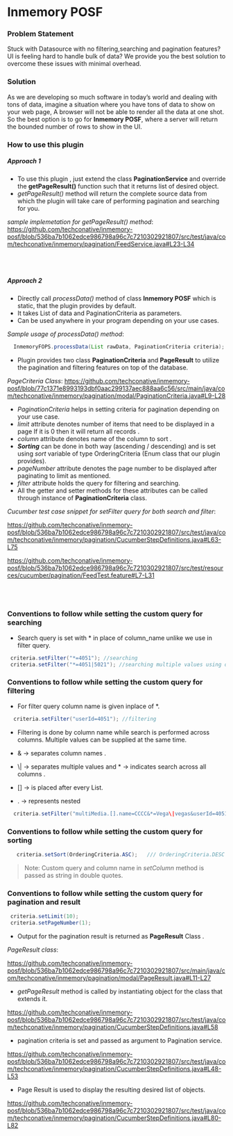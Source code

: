 # Inmemory POSF


### Problem Statement

Stuck with Datasource with no filtering,searching and pagination features?
UI is feeling hard to handle bulk of data?
We provide you the best solution to overcome these issues with minimal overhead.

### Solution

As we are developing so much software in today’s world and dealing with tons of data,
imagine a situation where you have tons of data to show on your web page,
A browser will not be able to render all the data at one shot.
So the best option is to go for **Inmemory POSF**, where a server will return the bounded number of rows to show in the UI.


### How to use this plugin

##### Approach 1

- To use this plugin , just extend the class **PaginationService** and override the **getPageResult()**  function such that it returns list of desired object.
- *getPageResult()* method will return the complete source data from which the plugin will take care of performing pagination and searching for you.

*sample implemetation for getPageResult() method*:
https://github.com/techconative/inmemory-posf/blob/536ba7b1062edce986798a96c7c7210302921807/src/test/java/com/techconative/inmemory/pagination/FeedService.java#L23-L34

<br> <br>

##### Approach 2

- Directly call *processData()* method of class **Inmemory POSF** which is static, that the plugin provides by default.
- It takes List of data and PaginationCriteria as parameters.
- Can be used anywhere in your program depending on your use cases.

*Sample usage of processData() method*:

```java
  InmemoryFOPS.processData(List rawData, PaginationCriteria criteria);
```


- Plugin provides two class **PaginationCriteria** and **PageResult**  to utilize the  pagination and filtering features on top of the database.

*PageCriteria Class*:
https://github.com/techconative/inmemory-posf/blob/77c1371e8993193dbf0aac299137aec888aa6c56/src/main/java/com/techconative/inmemory/pagination/modal/PaginationCriteria.java#L9-L28

- *PaginationCriteria* helps in setting criteria for pagination depending on your use case.
- *limit* attribute denotes number of items that need to be displayed in a page If it is 0 then it will return all records .
- *column* attribute denotes name of the column to sort .
- ***Sorting*** can be done in both way (ascending / descending) and is set using *sort* variable of type OrderingCriteria (Enum class that our plugin provides).
- *pageNumber* attribute denotes the page number to be displayed after paginating to limit as mentioned.
- *filter* attribute holds the query for filtering and searching.
- All the getter and setter methods for these attributes can be called through instance of **PaginationCriteria** class.

*Cucumber test case snippet for setFilter query for both search and filter*:

https://github.com/techconative/inmemory-posf/blob/536ba7b1062edce986798a96c7c7210302921807/src/test/java/com/techconative/inmemory/pagination/CucumberStepDefinitions.java#L63-L75

https://github.com/techconative/inmemory-posf/blob/536ba7b1062edce986798a96c7c7210302921807/src/test/resources/cucumber/pagination/FeedTest.feature#L7-L31

<br> <br>

### Conventions to follow while setting the custom query for searching

- Search query is set with * in place of column_name unlike we use in filter query.

```java
 criteria.setFilter("*=4051"); //searching
 criteria.setFilter("*=4051|5021"); //searching multiple values using or
```

### Conventions to follow while setting the custom query for filtering

- For  filter query column name is given inplace of *.

```java
  criteria.setFilter("userId=4051"); //filtering
```

- Filtering is done by column name while search is performed across columns. Multiple values can be supplied at the same time.

- & -> separates column names .
- \\| -> separates multiple values and * -> indicates search across all columns .
- [] -> is placed after every List.
- . -> represents nested

```java
  criteria.setFilter("multiMedia.[].name=CCCC&*=Vega\|vegas&userId=4051");
```
### Conventions to follow while setting the custom query for sorting


```java
   criteria.setSort(OrderingCriteria.ASC);   /// OrderingCriteria.DESC for descending
```

> Note:  Custom query and column name in *setColumn* method is passed as string in double quotes.

### Conventions to follow while setting the custom query for pagination and result

```java
 criteria.setLimit(10);
 criteria.setPageNumber(1);
```

- Output for the pagination result is returned as  **PageResult** Class .

*PageResult class*:

https://github.com/techconative/inmemory-posf/blob/536ba7b1062edce986798a96c7c7210302921807/src/main/java/com/techconative/inmemory/pagination/modal/PageResult.java#L11-L27

- *getPageResult* method is called by instantiating object for the class that extends it.


https://github.com/techconative/inmemory-posf/blob/536ba7b1062edce986798a96c7c7210302921807/src/test/java/com/techconative/inmemory/pagination/CucumberStepDefinitions.java#L58

- pagination criteria is set and passed as argument to Pagination service.

https://github.com/techconative/inmemory-posf/blob/536ba7b1062edce986798a96c7c7210302921807/src/test/java/com/techconative/inmemory/pagination/CucumberStepDefinitions.java#L48-L53

- Page Result is used to display the resulting desired list of objects.

https://github.com/techconative/inmemory-posf/blob/536ba7b1062edce986798a96c7c7210302921807/src/test/java/com/techconative/inmemory/pagination/CucumberStepDefinitions.java#L80-L82
